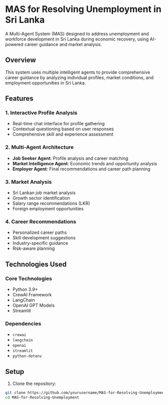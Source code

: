 # MAS for Resolving Unemployment in Sri Lanka

A Multi-Agent System (MAS) designed to address unemployment and workforce development in Sri Lanka during economic recovery, using AI-powered career guidance and market analysis.

## Overview

This system uses multiple intelligent agents to provide comprehensive career guidance by analyzing individual profiles, market conditions, and employment opportunities in Sri Lanka.

## Features

### 1. Interactive Profile Analysis
- Real-time chat interface for profile gathering
- Contextual questioning based on user responses
- Comprehensive skill and experience assessment

### 2. Multi-Agent Architecture
- **Job Seeker Agent**: Profile analysis and career matching
- **Market Intelligence Agent**: Economic trends and opportunity analysis
- **Employer Agent**: Final recommendations and career path planning

### 3. Market Analysis
- Sri Lankan job market analysis
- Growth sector identification
- Salary range recommendations (LKR)
- Foreign employment opportunities

### 4. Career Recommendations
- Personalized career paths
- Skill development suggestions
- Industry-specific guidance
- Risk-aware planning

## Technologies Used

### Core Technologies
- Python 3.9+
- CrewAI Framework
- LangChain
- OpenAI GPT Models
- Streamlit

### Dependencies
- `crewai`
- `langchain`
- `openai`
- `streamlit`
- `python-dotenv`

## Setup

1. Clone the repository:
```bash
git clone https://github.com/yourusername/MAS-for-Resolving-Unemployment.git
cd MAS-for-Resolving-Unemployment